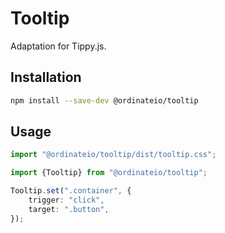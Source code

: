 # Tooltip

Adaptation for Tippy.js.

## Installation

```sh
npm install --save-dev @ordinateio/tooltip
```

## Usage

```ts
import "@ordinateio/tooltip/dist/tooltip.css";

import {Tooltip} from "@ordinateio/tooltip";

Tooltip.set(".container", {
    trigger: "click",
    target: ".button",
});
```
